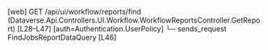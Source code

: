 [web] GET /api/ui/workflow/reports/find  (Dataverse.Api.Controllers.UI.Workflow.WorkflowReportsController.GetReport)  [L28–L47] [auth=Authentication.UserPolicy]
  └─ sends_request FindJobsReportDataQuery [L46]

